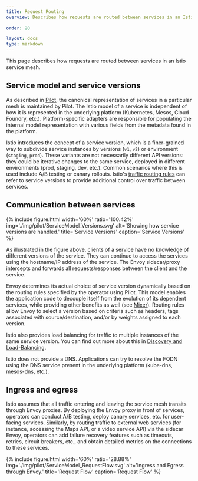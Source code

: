 ```yaml
---
title: Request Routing
overview: Describes how requests are routed between services in an Istio service mesh.
              
order: 20

layout: docs
type: markdown
---
```


This page describes how requests are routed between services in an Istio service mesh.

## Service model and service versions

As described in [Pilot](./pilot.html), the canonical representation
of services in a particular mesh is maintained by Pilot. The Istio
model of a service is independent of how it is represented in the underlying
platform (Kubernetes, Mesos, Cloud Foundry,
etc.). Platform-specific adapters are responsible for populating the
internal model representation with various fields from the metadata found
in the platform.


Istio introduces the concept of a service version, which is a finer-grained
way to subdivide service instances by versions (`v1`, `v2`) or environment
(`staging`, `prod`). These variants are not necessarily different API
versions: they could be iterative changes to the same service, deployed in
different environments (prod, staging, dev, etc.). Common scenarios where
this is used include A/B testing or canary rollouts. Istio's [traffic
routing rules](./rules-configuration.html) can refer to service versions to provide
additional control over traffic between services.

## Communication between services

{% include figure.html width='60%' ratio='100.42%'
    img='./img/pilot/ServiceModel_Versions.svg'
    alt='Showing how service versions are handled.'
    title='Service Versions'
    caption='Service Versions'
    %}

As illustrated in the figure above, clients of a service have no knowledge
of different versions of the service. They can continue to access the
services using the hostname/IP address of the service. The Envoy sidecar/proxy
intercepts and forwards all requests/responses between the client and the
service.

Envoy determines its actual choice of service version dynamically
based on the routing rules specified by the operator using Pilot. This
model enables the application code to decouple itself from the evolution of its dependent
services, while providing other benefits as well (see
[Mixer]({{home}}/docs/concepts/policy-and-control/mixer.html)). Routing
rules allow Envoy to select a version based
on criteria such as headers, tags associated with
source/destination, and/or by weights assigned to each version.

Istio also provides load balancing for traffic to multiple instances of
the same service version. You can find out more about this in [Discovery
and Load-Balancing](./load-balancing.html).

Istio does not provide a DNS. Applications can try to resolve the
FQDN using the DNS service present in the underlying platform (kube-dns,
mesos-dns, etc.).

## Ingress and egress

Istio assumes that all traffic entering and leaving the service mesh
transits through Envoy proxies. By deploying the Envoy proxy in front of
services, operators can conduct A/B testing, deploy canary services,
etc. for user-facing services. Similarly, by routing traffic to external
web services (for instance, accessing the Maps API, or a video service API)
via the sidecar Envoy, operators can add failure recovery features such as
timeouts, retries, circuit breakers, etc., and obtain detailed metrics on
the connections to these services.

{% include figure.html width='60%' ratio='28.88%'
    img='./img/pilot/ServiceModel_RequestFlow.svg'
    alt='Ingress and Egress through Envoy.'
    title='Request Flow'
    caption='Request Flow'
    %}

